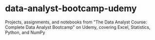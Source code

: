 # data-analyst-bootcamp-udemy
Projects, assignments, and notebooks from "The Data Analyst Course: Complete Data Analyst Bootcamp" on Udemy, covering Excel, Statistics, Python, and NumPy
